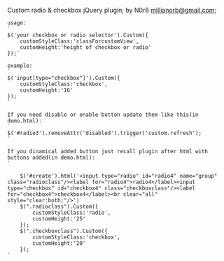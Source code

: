 ﻿Custom radio & checkbox jQuery plugin;
by N0r8 millianorb@gmail.com;

	usage:
	`
	$('your checkbox or radio selector').Custom({
		customStyleClass:'classForcustomView',
		customHeight:'height of checkbox or radio'
	});`
	
	example:
	`
	$('input[type="checkbox"]').Custom({
		customStyleClass:'checkbox',
		customHeight:'16'
	});
	`
	
	If you need disable or enable button update them like this(in demo.html):
	`
	$('#radio3').removeAttr('disabled').trigger('custom.refresh');
	`
	
	If you dinamical added button just recall plugin after html with buttons added(in demo.html):
	`
	
		$('#create').html('<input type="radio" id="radio4" name="group" class="radioclass"/><label for="radio4">radio4</label><input type="checkbox" id="checkbox4" class="checkboxclass"/><label for="checkbox4">checkbox4</label><br clear="all" style="clear:both;"/>')
		$(".radioclass").Custom({
			customStyleClass:'radio',
			customHeight:'25'
		});
		$(".checkboxclass").Custom({
			customStyleClass:'checkbox',
			customHeight:'20'
		});
	`
